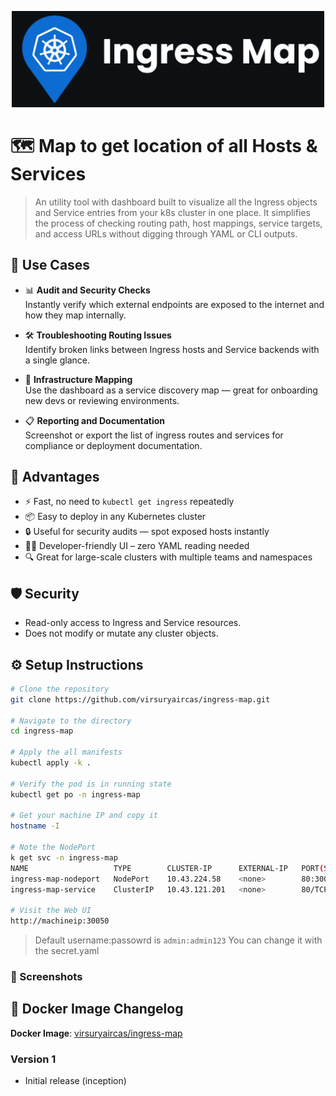 <p align="center">
  <img src="https://github.com/virsuryaircas/ingress-map/blob/main/imap-github-cover.svg?raw=true"
       alt="Ingress Map GitHub Cover"
       style="width: 500px; height: auto;" />
</p>

# 🗺️ Map to get location of all Hosts & Services

> An utility tool with dashboard built to visualize all the Ingress objects and Service entries from your k8s cluster in one place. It simplifies the process of checking routing path, host mappings, service targets, and access URLs without digging through YAML or CLI outputs.

## 🚀 Use Cases

- 📊 **Audit and Security Checks**  
  Instantly verify which external endpoints are exposed to the internet and how they map internally.

- 🛠️ **Troubleshooting Routing Issues**  
  Identify broken links between Ingress hosts and Service backends with a single glance.

- 🧭 **Infrastructure Mapping**  
  Use the dashboard as a service discovery map — great for onboarding new devs or reviewing environments.

- 📋 **Reporting and Documentation**  
  Screenshot or export the list of ingress routes and services for compliance or deployment documentation.

## 🧩 Advantages

- ⚡ Fast, no need to `kubectl get ingress` repeatedly
- 📦 Easy to deploy in any Kubernetes cluster
- 🔒 Useful for security audits — spot exposed hosts instantly
- 🧑‍💻 Developer-friendly UI – zero YAML reading needed
- 🔍 Great for large-scale clusters with multiple teams and namespaces

## 🛡️ Security

- Read-only access to Ingress and Service resources.
- Does not modify or mutate any cluster objects.

## ⚙️ Setup Instructions
 
```bash
# Clone the repository
git clone https://github.com/virsuryaircas/ingress-map.git

# Navigate to the directory
cd ingress-map

# Apply the all manifests
kubectl apply -k .

# Verify the pod is in running state
kubectl get po -n ingress-map

# Get your machine IP and copy it
hostname -I

# Note the NodePort
k get svc -n ingress-map
NAME                   TYPE        CLUSTER-IP      EXTERNAL-IP   PORT(S)        AGE
ingress-map-nodeport   NodePort    10.43.224.58    <none>        80:30050/TCP   5s
ingress-map-service    ClusterIP   10.43.121.201   <none>        80/TCP         5s

# Visit the Web UI
http://machineip:30050
```
> Default username:passowrd is `admin:admin123` You can change it with the secret.yaml

### 📸 Screenshots

## 📝 Docker Image Changelog

**Docker Image**: [virsuryaircas/ingress-map](https://hub.docker.com/r/virsuryaircas/ingres-map)

### Version 1
- Initial release (inception)
